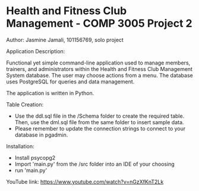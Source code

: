 # Health and Fitness Club Management - COMP 3005 Project 2

Author: Jasmine Jamali, 101156769, solo project

Application Description:

Functional yet simple command-line application used to manage members, trainers, and administrators within the Health and Fitness Club Management System database. The user may choose actions from a menu. The database uses PostgreSQL for queries and data management.

The application is written in Python.

Table Creation:

- Use the ddl.sql file in the /Schema folder to create the required table. Then, use the dml.sql file from the same folder to insert sample data.
- Please remember to update the connection strings to connect to your database in pgadmin.

Installation:

- Install psycopg2
- Import 'main.py' from the /src folder into an IDE of your choosing
- run 'main.py'

YouTube link: https://www.youtube.com/watch?v=nGzXfKnT2Lk

